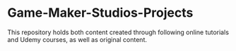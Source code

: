 # Game-Maker-Studios-Projects

This repository holds both content created through following online tutorials and Udemy courses, as well as original content.



